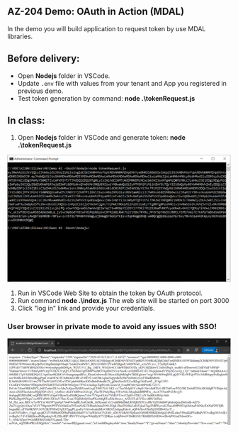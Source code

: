 ## AZ-204 Demo: OAuth in Action (MDAL)

In the demo you will build application to request token by use MDAL libraries.

## Before delivery:

- Open **Nodejs** folder in VSCode.
- Update `.env` file  with values from your tenant and App you registered in previous demo.
- Test token generation by command:  **node .\tokenRequest.js**

## In class:

1. Open **Nodejs** folder in VSCode and generate token:  **node .\tokenRequest.js**

![Token Generation](Nodejs/token-request.png)

1. Run in VSCode Web Site to obtain the token by OAuth protocol. 
1. Run command **node .\index.js** The web site will be started on port 3000
1. Click "log in" link and provide your credentials.

### User browser in private mode to avoid any issues with SSO!

![Oauth Request](Nodejs/oauth-request.png)